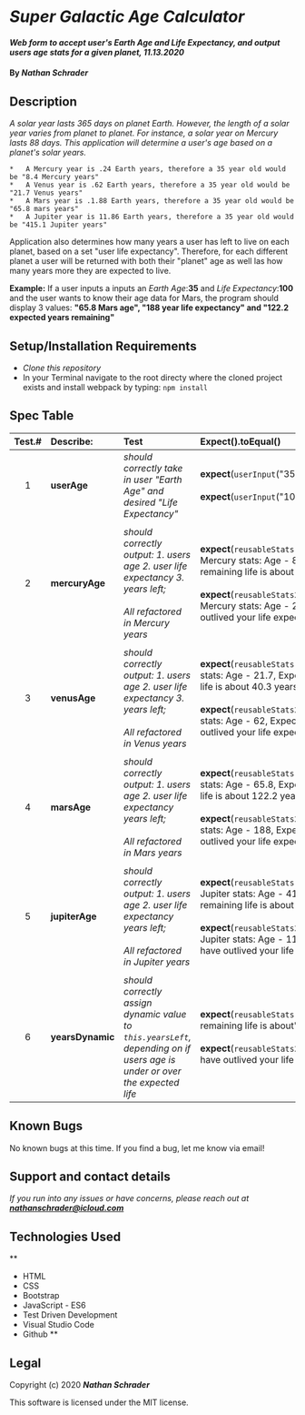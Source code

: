 # _Super Galactic Age Calculator_

#### _Web form to accept user's Earth Age and Life Expectancy, and output users age stats for a given planet, 11.13.2020_

#### By _**Nathan Schrader**_

## Description

_A solar year lasts 365 days on planet Earth. However, the length of a solar year varies from planet to planet. For instance, a solar year on Mercury lasts 88 days. This application will determine a user's age based on a planet's solar years._

    *   A Mercury year is .24 Earth years, therefore a 35 year old would be "8.4 Mercury years"
    *   A Venus year is .62 Earth years, therefore a 35 year old would be "21.7 Venus years"
    *   A Mars year is .1.88 Earth years, therefore a 35 year old would be "65.8 mars years"
    *   A Jupiter year is 11.86 Earth years, therefore a 35 year old would be "415.1 Jupiter years"
    
Application also determines how many years a user has left to live on each planet, based on a set "user life expectancy". Therefore, for each different planet a user will be returned with both their "planet" age as well las how many years more they are expected to live.

**Example:** If a user inputs a inputs an _Earth Age_:**35** and _Life Expectancy_:**100** and the user wants to know their age data for Mars, the program should display 3 values: **"65.8 Mars age", "188 year life expectancy" and "122.2 expected years remaining"** 

## Setup/Installation Requirements

* _Clone this repository_
* In your Terminal navigate to the root directy where the cloned project exists and install webpack by typing:
    `npm install`

## Spec Table
| Test.# | Describe:     |      Test     | Expect().toEqual() |
|:------:| :------------ |:-------------| :---------------------------|
| 1 | **userAge**  |_should correctly take in user "Earth Age" and desired "Life Expectancy"_ | **expect**(`userInput`("35")).`toEqual`("35")<br><br>**expect**(`userInput`("100")).`toEqual`("100") |
|   | | | |
| 2 | **mercuryAge** |_should correctly output: 1. users age 2. user life expectancy 3. years left;<br><br>All refactored in Mercury years_ |**expect**(`reusableStats.mercury()).toEqual`("Your Mercury stats: Age - 8.4, Expected life - 24, Your remaining life is about 15.6 years!");<br><br>**expect**(`reusableStats2.mercury()).toEqual`("Your Mercury stats: Age - 24, Expected life - 8.4, You have outlived your life expectancy by 15.6 years!"); |
|   | | | |
| 3 | **venusAge** | _should correctly output: 1. users age 2. user life expectancy 3. years left;<br><br>All refactored in Venus years_ | **expect**(`reusableStats.venus()).toEqual`("Your Venus stats: Age - 21.7, Expected life - 62, Your remaining life is about 40.3 years!");<br><br>**expect**(`reusableStats2.venus()).toEqual`("Your Venus stats: Age - 62, Expected life - 21.7, You have outlived your life expectancy by 40.3 years!"); |
|   | | | |
| 4 | **marsAge** | _should correctly output: 1. users age 2. user life expectancy years left;<br><br>All refactored in Mars years_ | **expect**(`reusableStats.mars()).toEqual`("Your Mars stats: Age - 65.8, Expected life - 188, Your remaining life is about 122.2 years!");<br><br>**expect**(`reusableStats2.mars()).toEqual`("Your Mars stats: Age - 188, Expected life - 65.8, You have outlived your life expectancy by 122.2 years!"); |
|   | | | |
| 5 | **jupiterAge** | _should correctly output: 1. users age 2. user life expectancy years left;<br><br>All refactored in Jupiter years_ | **expect**(`reusableStats.jupiter()).toEqual`("Your Jupiter stats: Age - 415.1, Expected life - 1186, Your remaining life is about 770.9 years!");<br><br>**expect**(`reusableStats2.jupiter()).toEqual`("Your Jupiter stats: Age - 1186, Expected life - 415.1, You have outlived your life expectancy by 770.9 years!"); |
|   | | | |
| 6 | **yearsDynamic** | _should correctly assign dynamic value to `this.yearsLeft`, depending on if users age is under or over the expected life_ | **expect**(`reusableStats.yearsDynamic()).toEqual`("Your remaining life is about")<br><br>**expect**(`reusableStats2.yearsDynamic()).toEqual`("You have outlived your life expectancy by"); |

## Known Bugs

No known bugs at this time. If you find a bug, let me know via email!

## Support and contact details

_If you run into any issues or have concerns, please reach out at **nathanschrader@icloud.com**_

## Technologies Used

**
* HTML
* CSS
* Bootstrap
* JavaScript - ES6
* Test Driven Development
* Visual Studio Code
* Github
**

## Legal

Copyright (c) 2020 **_Nathan Schrader_**

This software is licensed under the MIT license.
